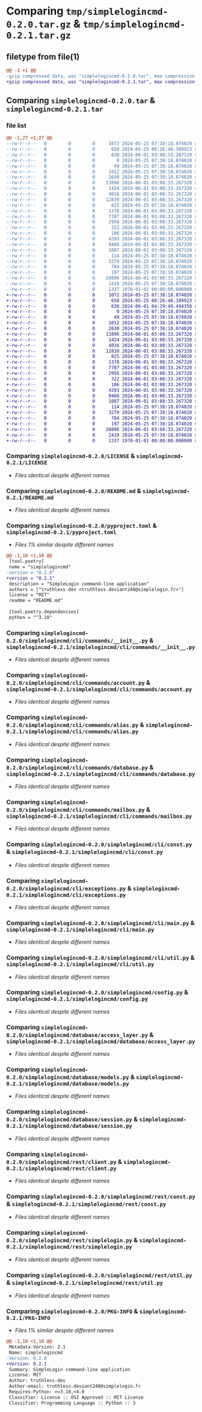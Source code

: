 # Comparing `tmp/simplelogincmd-0.2.0.tar.gz` & `tmp/simplelogincmd-0.2.1.tar.gz`

## filetype from file(1)

```diff
@@ -1 +1 @@
-gzip compressed data, was "simplelogincmd-0.2.0.tar", max compression
+gzip compressed data, was "simplelogincmd-0.2.1.tar", max compression
```

## Comparing `simplelogincmd-0.2.0.tar` & `simplelogincmd-0.2.1.tar`

### file list

```diff
@@ -1,27 +1,27 @@
--rw-r--r--   0        0        0     1072 2024-05-25 07:38:18.074020 simplelogincmd-0.2.0/LICENSE
--rw-r--r--   0        0        0      650 2024-05-25 08:26:46.389923 simplelogincmd-0.2.0/README.md
--rw-r--r--   0        0        0      630 2024-06-01 03:08:33.267320 simplelogincmd-0.2.0/pyproject.toml
--rw-r--r--   0        0        0        0 2024-05-25 07:38:18.074020 simplelogincmd-0.2.0/simplelogincmd/__init__.py
--rw-r--r--   0        0        0       49 2024-05-25 07:38:18.074020 simplelogincmd-0.2.0/simplelogincmd/cli/__init__.py
--rw-r--r--   0        0        0     1012 2024-05-25 07:38:18.074020 simplelogincmd-0.2.0/simplelogincmd/cli/commands/__init__.py
--rw-r--r--   0        0        0     2630 2024-05-25 07:38:18.074020 simplelogincmd-0.2.0/simplelogincmd/cli/commands/account.py
--rw-r--r--   0        0        0    13896 2024-06-01 03:08:33.267320 simplelogincmd-0.2.0/simplelogincmd/cli/commands/alias.py
--rw-r--r--   0        0        0     1424 2024-06-01 03:08:33.267320 simplelogincmd-0.2.0/simplelogincmd/cli/commands/database.py
--rw-r--r--   0        0        0     4016 2024-06-01 03:08:33.267320 simplelogincmd-0.2.0/simplelogincmd/cli/commands/mailbox.py
--rw-r--r--   0        0        0    12839 2024-06-01 03:08:33.267320 simplelogincmd-0.2.0/simplelogincmd/cli/const.py
--rw-r--r--   0        0        0      825 2024-05-25 07:38:18.074020 simplelogincmd-0.2.0/simplelogincmd/cli/exceptions.py
--rw-r--r--   0        0        0     1378 2024-06-01 03:08:33.267320 simplelogincmd-0.2.0/simplelogincmd/cli/main.py
--rw-r--r--   0        0        0     7787 2024-06-01 03:08:33.267320 simplelogincmd-0.2.0/simplelogincmd/cli/util.py
--rw-r--r--   0        0        0     2956 2024-06-01 03:08:33.267320 simplelogincmd-0.2.0/simplelogincmd/config.py
--rw-r--r--   0        0        0      322 2024-06-01 03:08:33.267320 simplelogincmd-0.2.0/simplelogincmd/const.py
--rw-r--r--   0        0        0      106 2024-06-01 03:08:33.267320 simplelogincmd-0.2.0/simplelogincmd/database/__init__.py
--rw-r--r--   0        0        0     4293 2024-06-01 03:08:33.267320 simplelogincmd-0.2.0/simplelogincmd/database/access_layer.py
--rw-r--r--   0        0        0     9488 2024-06-01 03:08:33.267320 simplelogincmd-0.2.0/simplelogincmd/database/models.py
--rw-r--r--   0        0        0     1087 2024-06-01 03:08:33.267320 simplelogincmd-0.2.0/simplelogincmd/database/session.py
--rw-r--r--   0        0        0      114 2024-05-25 07:38:18.074020 simplelogincmd-0.2.0/simplelogincmd/rest/__init__.py
--rw-r--r--   0        0        0     3279 2024-05-25 07:38:18.074020 simplelogincmd-0.2.0/simplelogincmd/rest/client.py
--rw-r--r--   0        0        0      784 2024-05-25 07:38:18.074020 simplelogincmd-0.2.0/simplelogincmd/rest/const.py
--rw-r--r--   0        0        0      197 2024-05-25 07:38:18.074020 simplelogincmd-0.2.0/simplelogincmd/rest/exceptions.py
--rw-r--r--   0        0        0    20896 2024-06-01 03:08:33.267320 simplelogincmd-0.2.0/simplelogincmd/rest/simplelogin.py
--rw-r--r--   0        0        0     2419 2024-05-25 07:38:18.074020 simplelogincmd-0.2.0/simplelogincmd/rest/util.py
--rw-r--r--   0        0        0     1337 1970-01-01 00:00:00.000000 simplelogincmd-0.2.0/PKG-INFO
+-rw-r--r--   0        0        0     1072 2024-05-25 07:38:18.074020 simplelogincmd-0.2.1/LICENSE
+-rw-r--r--   0        0        0      650 2024-05-25 08:26:46.389923 simplelogincmd-0.2.1/README.md
+-rw-r--r--   0        0        0      630 2024-06-01 04:29:49.494358 simplelogincmd-0.2.1/pyproject.toml
+-rw-r--r--   0        0        0        0 2024-05-25 07:38:18.074020 simplelogincmd-0.2.1/simplelogincmd/__init__.py
+-rw-r--r--   0        0        0       49 2024-05-25 07:38:18.074020 simplelogincmd-0.2.1/simplelogincmd/cli/__init__.py
+-rw-r--r--   0        0        0     1012 2024-05-25 07:38:18.074020 simplelogincmd-0.2.1/simplelogincmd/cli/commands/__init__.py
+-rw-r--r--   0        0        0     2630 2024-05-25 07:38:18.074020 simplelogincmd-0.2.1/simplelogincmd/cli/commands/account.py
+-rw-r--r--   0        0        0    13896 2024-06-01 03:08:33.267320 simplelogincmd-0.2.1/simplelogincmd/cli/commands/alias.py
+-rw-r--r--   0        0        0     1424 2024-06-01 03:08:33.267320 simplelogincmd-0.2.1/simplelogincmd/cli/commands/database.py
+-rw-r--r--   0        0        0     4016 2024-06-01 03:08:33.267320 simplelogincmd-0.2.1/simplelogincmd/cli/commands/mailbox.py
+-rw-r--r--   0        0        0    12839 2024-06-01 03:08:33.267320 simplelogincmd-0.2.1/simplelogincmd/cli/const.py
+-rw-r--r--   0        0        0      825 2024-05-25 07:38:18.074020 simplelogincmd-0.2.1/simplelogincmd/cli/exceptions.py
+-rw-r--r--   0        0        0     1378 2024-06-01 03:08:33.267320 simplelogincmd-0.2.1/simplelogincmd/cli/main.py
+-rw-r--r--   0        0        0     7787 2024-06-01 03:08:33.267320 simplelogincmd-0.2.1/simplelogincmd/cli/util.py
+-rw-r--r--   0        0        0     2956 2024-06-01 03:08:33.267320 simplelogincmd-0.2.1/simplelogincmd/config.py
+-rw-r--r--   0        0        0      322 2024-06-01 03:08:33.267320 simplelogincmd-0.2.1/simplelogincmd/const.py
+-rw-r--r--   0        0        0      106 2024-06-01 03:08:33.267320 simplelogincmd-0.2.1/simplelogincmd/database/__init__.py
+-rw-r--r--   0        0        0     4293 2024-06-01 03:08:33.267320 simplelogincmd-0.2.1/simplelogincmd/database/access_layer.py
+-rw-r--r--   0        0        0     9488 2024-06-01 03:08:33.267320 simplelogincmd-0.2.1/simplelogincmd/database/models.py
+-rw-r--r--   0        0        0     1087 2024-06-01 03:08:33.267320 simplelogincmd-0.2.1/simplelogincmd/database/session.py
+-rw-r--r--   0        0        0      114 2024-05-25 07:38:18.074020 simplelogincmd-0.2.1/simplelogincmd/rest/__init__.py
+-rw-r--r--   0        0        0     3279 2024-05-25 07:38:18.074020 simplelogincmd-0.2.1/simplelogincmd/rest/client.py
+-rw-r--r--   0        0        0      784 2024-05-25 07:38:18.074020 simplelogincmd-0.2.1/simplelogincmd/rest/const.py
+-rw-r--r--   0        0        0      197 2024-05-25 07:38:18.074020 simplelogincmd-0.2.1/simplelogincmd/rest/exceptions.py
+-rw-r--r--   0        0        0    20896 2024-06-01 03:08:33.267320 simplelogincmd-0.2.1/simplelogincmd/rest/simplelogin.py
+-rw-r--r--   0        0        0     2419 2024-05-25 07:38:18.074020 simplelogincmd-0.2.1/simplelogincmd/rest/util.py
+-rw-r--r--   0        0        0     1337 1970-01-01 00:00:00.000000 simplelogincmd-0.2.1/PKG-INFO
```

### Comparing `simplelogincmd-0.2.0/LICENSE` & `simplelogincmd-0.2.1/LICENSE`

 * *Files identical despite different names*

### Comparing `simplelogincmd-0.2.0/README.md` & `simplelogincmd-0.2.1/README.md`

 * *Files identical despite different names*

### Comparing `simplelogincmd-0.2.0/pyproject.toml` & `simplelogincmd-0.2.1/pyproject.toml`

 * *Files 1% similar despite different names*

```diff
@@ -1,10 +1,10 @@
 [tool.poetry]
 name = "simplelogincmd"
-version = "0.2.0"
+version = "0.2.1"
 description = "SimpleLogin command-line application"
 authors = ["truthless-dev <truthless.deviant248@simplelogin.fr>"]
 license = "MIT"
 readme = "README.md"
 
 [tool.poetry.dependencies]
 python = "^3.10"
```

### Comparing `simplelogincmd-0.2.0/simplelogincmd/cli/commands/__init__.py` & `simplelogincmd-0.2.1/simplelogincmd/cli/commands/__init__.py`

 * *Files identical despite different names*

### Comparing `simplelogincmd-0.2.0/simplelogincmd/cli/commands/account.py` & `simplelogincmd-0.2.1/simplelogincmd/cli/commands/account.py`

 * *Files identical despite different names*

### Comparing `simplelogincmd-0.2.0/simplelogincmd/cli/commands/alias.py` & `simplelogincmd-0.2.1/simplelogincmd/cli/commands/alias.py`

 * *Files identical despite different names*

### Comparing `simplelogincmd-0.2.0/simplelogincmd/cli/commands/database.py` & `simplelogincmd-0.2.1/simplelogincmd/cli/commands/database.py`

 * *Files identical despite different names*

### Comparing `simplelogincmd-0.2.0/simplelogincmd/cli/commands/mailbox.py` & `simplelogincmd-0.2.1/simplelogincmd/cli/commands/mailbox.py`

 * *Files identical despite different names*

### Comparing `simplelogincmd-0.2.0/simplelogincmd/cli/const.py` & `simplelogincmd-0.2.1/simplelogincmd/cli/const.py`

 * *Files identical despite different names*

### Comparing `simplelogincmd-0.2.0/simplelogincmd/cli/exceptions.py` & `simplelogincmd-0.2.1/simplelogincmd/cli/exceptions.py`

 * *Files identical despite different names*

### Comparing `simplelogincmd-0.2.0/simplelogincmd/cli/main.py` & `simplelogincmd-0.2.1/simplelogincmd/cli/main.py`

 * *Files identical despite different names*

### Comparing `simplelogincmd-0.2.0/simplelogincmd/cli/util.py` & `simplelogincmd-0.2.1/simplelogincmd/cli/util.py`

 * *Files identical despite different names*

### Comparing `simplelogincmd-0.2.0/simplelogincmd/config.py` & `simplelogincmd-0.2.1/simplelogincmd/config.py`

 * *Files identical despite different names*

### Comparing `simplelogincmd-0.2.0/simplelogincmd/database/access_layer.py` & `simplelogincmd-0.2.1/simplelogincmd/database/access_layer.py`

 * *Files identical despite different names*

### Comparing `simplelogincmd-0.2.0/simplelogincmd/database/models.py` & `simplelogincmd-0.2.1/simplelogincmd/database/models.py`

 * *Files identical despite different names*

### Comparing `simplelogincmd-0.2.0/simplelogincmd/database/session.py` & `simplelogincmd-0.2.1/simplelogincmd/database/session.py`

 * *Files identical despite different names*

### Comparing `simplelogincmd-0.2.0/simplelogincmd/rest/client.py` & `simplelogincmd-0.2.1/simplelogincmd/rest/client.py`

 * *Files identical despite different names*

### Comparing `simplelogincmd-0.2.0/simplelogincmd/rest/const.py` & `simplelogincmd-0.2.1/simplelogincmd/rest/const.py`

 * *Files identical despite different names*

### Comparing `simplelogincmd-0.2.0/simplelogincmd/rest/simplelogin.py` & `simplelogincmd-0.2.1/simplelogincmd/rest/simplelogin.py`

 * *Files identical despite different names*

### Comparing `simplelogincmd-0.2.0/simplelogincmd/rest/util.py` & `simplelogincmd-0.2.1/simplelogincmd/rest/util.py`

 * *Files identical despite different names*

### Comparing `simplelogincmd-0.2.0/PKG-INFO` & `simplelogincmd-0.2.1/PKG-INFO`

 * *Files 1% similar despite different names*

```diff
@@ -1,10 +1,10 @@
 Metadata-Version: 2.1
 Name: simplelogincmd
-Version: 0.2.0
+Version: 0.2.1
 Summary: SimpleLogin command-line application
 License: MIT
 Author: truthless-dev
 Author-email: truthless.deviant248@simplelogin.fr
 Requires-Python: >=3.10,<4.0
 Classifier: License :: OSI Approved :: MIT License
 Classifier: Programming Language :: Python :: 3
```

